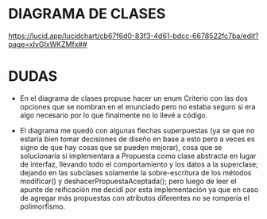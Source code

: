 # DIAGRAMA DE CLASES
https://lucid.app/lucidchart/cb67f6d0-83f3-4d61-bdcc-6678522fc7ba/edit?page=xIvGIxWKZMfx##


# DUDAS
* En el diagrama de clases propuse hacer un enum Criterio con las dos opciones que se nombran en el enunciado pero no estaba seguro si era algo necesario por lo que finalmente no lo llevé a código.

* El diagrama me quedó con algunas flechas superpuestas (ya se que no estaría bien tomar decisiones de diseño en base a esto pero a veces es signo de que hay cosas que se pueden mejorar), cosa que se solucionaría si implementara a Propuesta como clase abstracta en lugar de interfaz, llevando todo el comportamiento y los datos a la superclase; dejando en las subclases solamente la sobre-escritura de los métodos modificar() y deshacerPropuestaAceptada(); pero luego de leer el apunte de reificación me decidí por esta implementación ya que en caso de agregar más propuestas con atributos diferentes no se rompería el polimorfismo.
 
